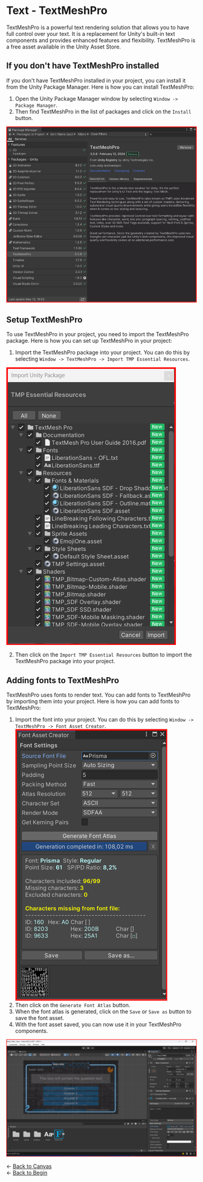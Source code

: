 # Text - TextMeshPro

TextMeshPro is a powerful text rendering solution that allows you to have full control over your text. It is a replacement for Unity's built-in text components and provides enhanced features and flexibility. TextMeshPro is a free asset available in the Unity Asset Store.

## If you don't have TextMeshPro installed

If you don't have TextMeshPro installed in your project, you can install it from the Unity Package Manager. Here is how you can install TextMeshPro:

1. Open the Unity Package Manager window by selecting `Window -> Package Manager`.
2. Then find TextMeshPro in the list of packages and click on the `Install` button.

![TextMeshPro Installation](./assets/install_textmeshpro.png)

## Setup TextMeshPro

To use TextMeshPro in your project, you need to import the TextMeshPro package. Here is how you can set up TextMeshPro in your project:

1. Import the TextMeshPro package into your project. You can do this by selecting `Window -> TextMeshPro -> Import TMP Essential Resources`.

![Import TMP Essential Resources](./assets/setup_textmeshpro_import.png)

2. Then click on the `Import TMP Essential Resources` button to import the TextMeshPro package into your project.

## Adding fonts to TextMeshPro

TextMeshPro uses fonts to render text. You can add fonts to TextMeshPro by importing them into your project. Here is how you can add fonts to TextMeshPro:

1. Import the font into your project. You can do this by selecting `Window -> TextMeshPro -> Font Asset Creator`.
![Font Asset Creator](./assets/textmeshpro_adding_fonts.png)
2. Then click on the `Generate Font Atlas` button.
3. When the font atlas is generated, click on the `Save` or `Save as` button to save the font asset.
4. With the font asset saved, you can now use it in your TextMeshPro components.

![Adding Font Asset to TextMeshPro](./assets/adding_generated_font_textmeshpro.png)

&larr; [Back to Canvas](./canvas.md)\
&larr; [Back to Begin](./readme.md)
